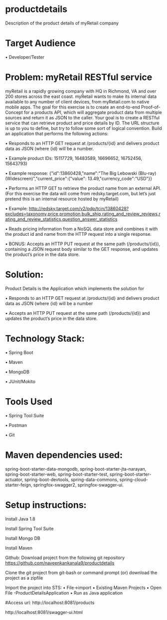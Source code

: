# productdetails
Description of the product details of myRetail company

# Target Audience
• Developer/Tester


# Problem: myRetail RESTful service

myRetail is a rapidly growing company with HQ in Richmond, VA and over 200 stores across the east coast. myRetail wants to make its internal data available to any number of client devices, from myRetail.com to native mobile apps. 
The goal for this exercise is to create an end-to-end Proof-of-Concept for a products API, which will aggregate product data from multiple sources and return it as JSON to the caller. 
Your goal is to create a RESTful service that can retrieve product and price details by ID. The URL structure is up to you to define, but try to follow some sort of logical convention.
Build an application that performs the following actions: 

•	Responds to an HTTP GET request at /products/{id} and delivers product data as JSON (where {id} will be a number. 

•	Example product IDs: 15117729, 16483589, 16696652, 16752456, 15643793) 

•	Example response: {"id":13860428,"name":"The Big Lebowski (Blu-ray) (Widescreen)","current_price":{"value": 13.49,"currency_code":"USD"}}

•	Performs an HTTP GET to retrieve the product name from an external API. (For this exercise the data will come from redsky.target.com, but let’s just pretend this is an internal resource hosted by myRetail) 

•	Example: http://redsky.target.com/v2/pdp/tcin/13860428?excludes=taxonomy,price,promotion,bulk_ship,rating_and_review_reviews,rating_and_review_statistics,question_answer_statistics

•	Reads pricing information from a NoSQL data store and combines it with the product id and name from the HTTP request into a single response. 

•	BONUS: Accepts an HTTP PUT request at the same path (/products/{id}), containing a JSON request body similar to the GET response, and updates the product’s price in the data store. 


# Solution:

Product Details is the Application which implements the solution for 

• Responds to an HTTP GET request at /products/{id} and delivers product data as JSON (where {id} will be a number

• Accepts an HTTP PUT request at the same path (/products/{id}) and updates the product’s price in the data store. 


# Technology Stack:
• Spring Boot

• Maven

• MongoDB

• JUnit/Mokito

# Tools Used
• Spring Tool Suite

• Postman

• Git

# Maven dependencies used:
spring-boot-starter-data-mongodb, 
spring-boot-starter-jta-narayan, 
spring-boot-starter-web, 
spring-boot-starter-test, 
spring-boot-starter-actuator, 
spring-boot-devtools, 
spring-data-commons, 
spring-cloud-starter-feign, 
springfox-swagger2, 
springfox-swagger-ui.


# Setup instructions:
Install Java 1.8

Install Spring Tool Suite 

Install Mongo DB

Install Maven 

Github: Download project from the following git repository https://github.com/naveenkankanala9/productdetails

Clone the git project from git-bash or command prompt (or) download the project as a zipfile

Import the project into STS:
• File->import
• Existing Maven Projects
• Open File -ProductDetailsApplication
• Run as Java application

#Access url:
http://localhost:8081/products

http://localhost:8081/swagger-ui.html


